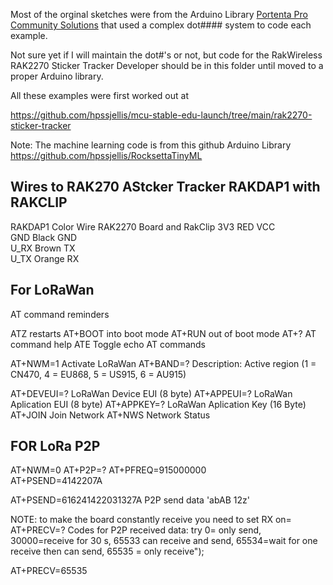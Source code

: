 Most of the orginal sketches were from the Arduino Library [Portenta Pro Community Solutions](https://github.com/hpssjellis/portenta-pro-community-solutions/tree/main/examples) that used a complex dot#### system to code each example.

Not sure yet if I will maintain the dot#'s or not, but code for the RakWireless RAK2270 Sticker Tracker Developer  should be in this folder until moved to a proper Arduino library.



All these examples were first worked out at 

https://github.com/hpssjellis/mcu-stable-edu-launch/tree/main/rak2270-sticker-tracker


Note: The machine learning code is from this github Arduino Library    https://github.com/hpssjellis/RocksettaTinyML





## Wires to RAK270 AStcker Tracker RAKDAP1 with RAKCLIP

RAKDAP1   Color Wire  RAK2270 Board and RakClip
3V3       RED         VCC  
GND       Black       GND  
U_RX      Brown       TX  
U_TX      Orange      RX  




## For LoRaWan


AT command reminders

ATZ       restarts
AT+BOOT   into boot mode
AT+RUN    out of boot mode
AT+?      AT command help
ATE       Toggle echo AT commands



AT+NWM=1        Activate LoRaWan
AT+BAND=?       Description: Active region (1 = CN470, 4 = EU868, 5 = US915, 6 = AU915)

AT+DEVEUI=?     LoRaWan Device EUI (8 byte)
AT+APPEUI=?     LoRaWan Aplication EUI   (8 byte)
AT+APPKEY=?     LoRaWan Aplication Key   (16 Byte)
AT+JOIN         Join Network
AT+NWS          Network Status







## FOR LoRa P2P

AT+NWM=0
AT+P2P=?
AT+PFREQ=915000000      
AT+PSEND=4142207A


AT+PSEND=616241422031327A      P2P send data   'abAB 12z' 



NOTE: to make the board constantly receive you need to set RX on=
AT+PRECV=?   Codes for P2P received data:  try 0= only send, 30000=receive for 30 s, 65533 can receive and send, 65534=wait for one receive then can send, 65535 = only receive");    

AT+PRECV=65535 


